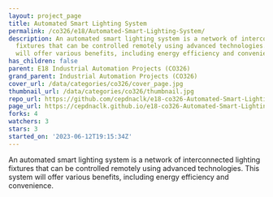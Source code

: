 ```yaml
---
layout: project_page
title: Automated Smart Lighting System
permalink: /co326/e18/Automated-Smart-Lighting-System/
description: An automated smart lighting system is a network of interconnected lighting
  fixtures that can be controlled remotely using advanced technologies.  This system
  will offer various benefits, including energy efficiency and convenience.
has_children: false
parent: E18 Industrial Automation Projects (CO326)
grand_parent: Industrial Automation Projects (CO326)
cover_url: /data/categories/co326/cover_page.jpg
thumbnail_url: /data/categories/co326/thumbnail.jpg
repo_url: https://github.com/cepdnaclk/e18-co326-Automated-Smart-Lighting-System
page_url: https://cepdnaclk.github.io/e18-co326-Automated-Smart-Lighting-System
forks: 4
watchers: 3
stars: 3
started_on: '2023-06-12T19:15:34Z'
---
```


An automated smart lighting system is a network of interconnected lighting fixtures that can be controlled remotely using advanced technologies.  This system will offer various benefits, including energy efficiency and convenience.